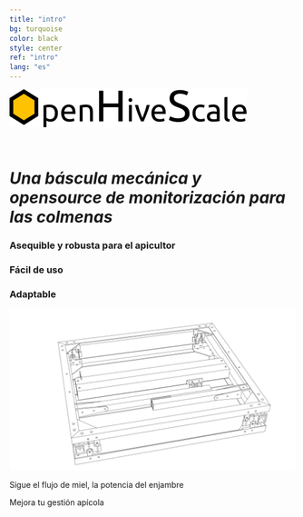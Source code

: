 ```yaml
---
title: "intro"
bg: turquoise
color: black
style: center
ref: "intro"
lang: "es"
---
```

![logo](img/logo.png)

<br />

# *Una báscula mecánica y opensource de monitorización para las colmenas*

### Asequible y robusta para el apicultor

### Fácil de uso

### Adaptable

![wireframe](img/4.7_freestyle_render_transparent.png)

Sigue el flujo de miel, la potencia del enjambre

Mejora tu gestión apícola
